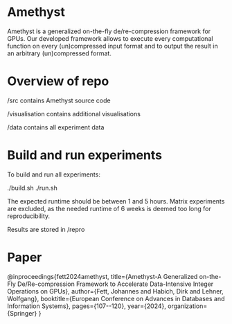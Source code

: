 # Amethyst
Amethyst is a generalized on-the-fly de/re-compression framework for GPUs. Our developed framework allows to execute every computational function on every (un)compressed
input format and to output the result in an arbitrary (un)compressed format.

# Overview of repo

/src contains Amethyst source code

/visualisation contains additional visualisations

/data contains all experiment data

# Build and run experiments
To build and run all experiments:

./build.sh
./run.sh

The expected runtime should be between 1 and 5 hours.
Matrix experiments are excluded, as the needed runtime of 6 weeks is deemed too long for reproducibility.

Results are stored in /repro

# Paper

@inproceedings{fett2024amethyst,
  title={Amethyst-A Generalized on-the-Fly De/Re-compression Framework to Accelerate Data-Intensive Integer Operations on GPUs},
  author={Fett, Johannes and Habich, Dirk and Lehner, Wolfgang},
  booktitle={European Conference on Advances in Databases and Information Systems},
  pages={107--120},
  year={2024},
  organization={Springer}
}
